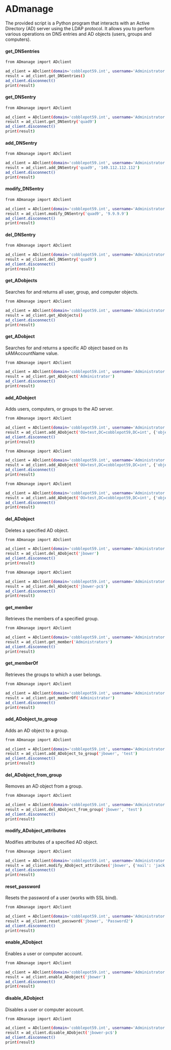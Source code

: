 # ADmanage

The provided script is a Python program that interacts with an Active Directory (AD) server using the LDAP protocol. It allows you to perform various operations on DNS entries and AD objects (users, groups and computers).

#### get_DNSentries
```sh
from ADmanage import ADclient

ad_client = ADclient(domain='cobblepot59.int', username='Administrator', password='Password1', dc_ip='ldap.cobblepot59.int', base_dn='DC=cobblepot59,DC=int', secure=True)
result = ad_client.get_DNSentries()
ad_client.disconnect()
print(result)
```
#### get_DNSentry
```sh
from ADmanage import ADclient

ad_client = ADclient(domain='cobblepot59.int', username='Administrator', password='Password1', dc_ip='ldap.cobblepot59.int', base_dn='DC=cobblepot59,DC=int', secure=True)
result = ad_client.get_DNSentry('quad9')
ad_client.disconnect()
print(result)
```
#### add_DNSentry
```sh
from ADmanage import ADclient

ad_client = ADclient(domain='cobblepot59.int', username='Administrator', password='Password1', dc_ip='ldap.cobblepot59.int', base_dn='DC=cobblepot59,DC=int', secure=True)
result = ad_client.add_DNSentry('quad9', '149.112.112.112')
ad_client.disconnect()
print(result)
```
#### modify_DNSentry
```sh
from ADmanage import ADclient

ad_client = ADclient(domain='cobblepot59.int', username='Administrator', password='Password1', dc_ip='ldap.cobblepot59.int', base_dn='DC=cobblepot59,DC=int', secure=True)
result = ad_client.modify_DNSentry('quad9', '9.9.9.9')
ad_client.disconnect()
print(result)
```
#### del_DNSentry
```sh
from ADmanage import ADclient

ad_client = ADclient(domain='cobblepot59.int', username='Administrator', password='Password1', dc_ip='ldap.cobblepot59.int', base_dn='DC=cobblepot59,DC=int', secure=True)
result = ad_client.del_DNSentry('quad9')
ad_client.disconnect()
print(result)
```
#### get_ADobjects
Searches for and returns all user, group, and computer objects.
```sh
from ADmanage import ADclient

ad_client = ADclient(domain='cobblepot59.int', username='Administrator', password='Password1', dc_ip='ldap.cobblepot59.int', base_dn='DC=cobblepot59,DC=int', secure=True)
result = ad_client.get_ADobjects()
ad_client.disconnect()
print(result)
```
#### get_ADobject
Searches for and returns a specific AD object based on its sAMAccountName value.
```sh
from ADmanage import ADclient

ad_client = ADclient(domain='cobblepot59.int', username='Administrator', password='Password1', dc_ip='ldap.cobblepot59.int', base_dn='DC=cobblepot59,DC=int', secure=True)
result = ad_client.get_ADobject('Administrator')
ad_client.disconnect()
print(result)
```
#### add_ADobject
Adds users, computers, or groups to the AD server.
```sh
from ADmanage import ADclient

ad_client = ADclient(domain='cobblepot59.int', username='Administrator', password='Password1', dc_ip='ldap.cobblepot59.int', base_dn='DC=cobblepot59,DC=int', secure=True)
result = ad_client.add_ADobject('OU=test,DC=cobblepot59,DC=int', {'objectClass': 'user', 'givenName': 'Jack', 'sn': 'Bower', 'password': 'Password1'})
ad_client.disconnect()
print(result)
```
```sh
from ADmanage import ADclient

ad_client = ADclient(domain='cobblepot59.int', username='Administrator', password='Password1', dc_ip='ldap.cobblepot59.int', base_dn='DC=cobblepot59,DC=int', secure=True)
result = ad_client.add_ADobject('OU=test,DC=cobblepot59,DC=int', {'objectClass': 'computer', 'cn': 'jbower-pc'})
ad_client.disconnect()
print(result)
```
```sh
from ADmanage import ADclient

ad_client = ADclient(domain='cobblepot59.int', username='Administrator', password='Password1', dc_ip='ldap.cobblepot59.int', base_dn='DC=cobblepot59,DC=int', secure=True)
result = ad_client.add_ADobject('OU=test,DC=cobblepot59,DC=int', {'objectClass': 'group', 'cn': '24hChrono'})
ad_client.disconnect()
print(result)
```
#### del_ADobject
Deletes a specified AD object.
```sh
from ADmanage import ADclient

ad_client = ADclient(domain='cobblepot59.int', username='Administrator', password='Password1', dc_ip='ldap.cobblepot59.int', base_dn='DC=cobblepot59,DC=int', secure=True)
result = ad_client.del_ADobject('jbower')
ad_client.disconnect()
print(result)
```
```sh
from ADmanage import ADclient

ad_client = ADclient(domain='cobblepot59.int', username='Administrator', password='Password1', dc_ip='ldap.cobblepot59.int', base_dn='DC=cobblepot59,DC=int', secure=True)
result = ad_client.del_ADobject('jbower-pc$')
ad_client.disconnect()
print(result)
```
#### get_member
Retrieves the members of a specified group.
```sh
from ADmanage import ADclient

ad_client = ADclient(domain='cobblepot59.int', username='Administrator', password='Password1', dc_ip='ldap.cobblepot59.int', base_dn='DC=cobblepot59,DC=int', secure=True)
result = ad_client.get_member('Administrators')
ad_client.disconnect()
print(result)
```
#### get_memberOf
Retrieves the groups to which a user belongs.
```sh
from ADmanage import ADclient

ad_client = ADclient(domain='cobblepot59.int', username='Administrator', password='Password1', dc_ip='ldap.cobblepot59.int', base_dn='DC=cobblepot59,DC=int', secure=True)
result = ad_client.get_memberOf('Administrator')
ad_client.disconnect()
print(result)
```
#### add_ADobject_to_group
Adds an AD object to a group.
```sh
from ADmanage import ADclient

ad_client = ADclient(domain='cobblepot59.int', username='Administrator', password='Password1', dc_ip='ldap.cobblepot59.int', base_dn='DC=cobblepot59,DC=int', secure=True)
result = ad_client.add_ADobject_to_group('jbower', 'test')
ad_client.disconnect()
print(result)
```
#### del_ADobject_from_group
Removes an AD object from a group.
```sh
from ADmanage import ADclient

ad_client = ADclient(domain='cobblepot59.int', username='Administrator', password='Password1', dc_ip='ldap.cobblepot59.int', base_dn='DC=cobblepot59,DC=int', secure=True)
result = ad_client.del_ADobject_from_group('jbower', 'test')
ad_client.disconnect()
print(result)
```
#### modify_ADobject_attributes
Modifies attributes of a specified AD object.
```sh
from ADmanage import ADclient

ad_client = ADclient(domain='cobblepot59.int', username='Administrator', password='Password1', dc_ip='ldap.cobblepot59.int', base_dn='DC=cobblepot59,DC=int', secure=True)
result = ad_client.modify_ADobject_attributes('jbower', {'mail': 'jack.bower@cobblepot59.int'})
ad_client.disconnect()
print(result)
```
#### reset_password
Resets the password of a user (works with SSL bind).
```sh
from ADmanage import ADclient

ad_client = ADclient(domain='cobblepot59.int', username='Administrator', password='Password1', dc_ip='ldap.cobblepot59.int', base_dn='DC=cobblepot59,DC=int', secure=True)
result = ad_client.reset_password('jbower', 'Password2')
ad_client.disconnect()
print(result)
```
#### enable_ADobject
Enables a user or computer account.
```sh
from ADmanage import ADclient

ad_client = ADclient(domain='cobblepot59.int', username='Administrator', password='Password1', dc_ip='ldap.cobblepot59.int', base_dn='DC=cobblepot59,DC=int', secure=True)
result = ad_client.enable_ADobject('jbower')
ad_client.disconnect()
print(result)
```
#### disable_ADobject
Disables a user or computer account.
```sh
from ADmanage import ADclient

ad_client = ADclient(domain='cobblepot59.int', username='Administrator', password='Password1', dc_ip='ldap.cobblepot59.int', base_dn='DC=cobblepot59,DC=int', secure=True)
result = ad_client.disable_ADobject('jbower-pc$')
ad_client.disconnect()
print(result)
```